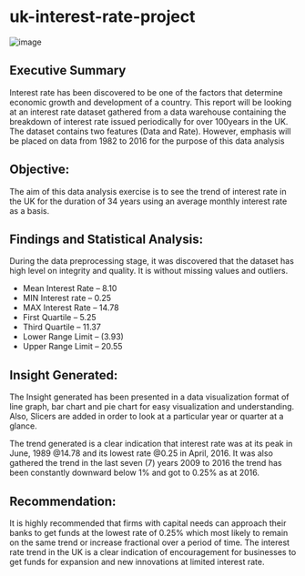 # uk-interest-rate-project
![image](https://user-images.githubusercontent.com/128179012/229879220-5eee3670-5edd-45b8-810b-c79d12aff9d7.png)

## Executive Summary

Interest rate has been discovered to be one of the factors that determine economic growth and development of a country. This report will be looking at an interest rate dataset gathered from a data warehouse containing the breakdown of interest rate issued periodically for over 100years in the UK. The dataset contains two features (Data and Rate).
However, emphasis will be placed on data from 1982 to 2016 for the purpose of this data analysis

## Objective:
The aim of this data analysis exercise is to see the trend of interest rate in the UK for the duration of 34 years using an average monthly interest rate as a basis.

## Findings and Statistical Analysis:
During the data preprocessing stage, it was discovered that the dataset has high level on integrity and quality. It is without missing values and outliers.
* Mean Interest Rate – 8.10
* MIN Interest rate – 0.25
* MAX Interest Rate – 14.78
* First Quartile – 5.25
* Third Quartile – 11.37
* Lower Range Limit – (3.93)
* Upper Range Limit – 20.55

## Insight Generated:
The Insight generated has been presented in a data visualization format of line graph, bar chart and pie chart for easy visualization and understanding. Also, Slicers are added in order to look at a particular year or quarter at a glance.

The trend generated is a clear indication that interest rate was at its peak in June, 1989 @14.78 and its lowest rate @0.25 in April, 2016.
It was also gathered the trend in the last seven (7) years 2009 to 2016 the trend has been constantly downward below 1% and got to 0.25% as at 2016.

## Recommendation:
It is highly recommended that firms with capital needs can approach their banks to get funds at the lowest rate of 0.25% which most likely to remain on the same trend or increase fractional over a period of time. The interest rate trend in the UK is a clear indication of encouragement for businesses to get funds for expansion and new innovations at limited interest rate.

